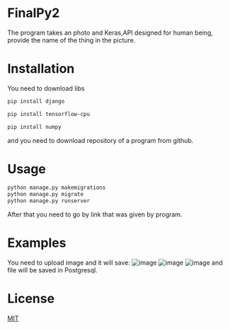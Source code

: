 # FinalPy2
The program takes an photo and Keras,API designed for human being, provide the name of the thing in the picture.
# Installation
You need to download libs
``` bash
pip install django
```
``` bash
pip install tensorflow-cpu
```
``` bash
pip install numpy
```
and you need to download repository of a program from github.
# Usage
``` bash
python manage.py makemigrations
python manage.py migrate   
python manage.py runserver
```
After that you need to go by link that was given by program.
# Examples
You need to upload image and it will save:
![image](https://user-images.githubusercontent.com/77801087/156692747-cd9a3cce-9406-48e8-b849-23d20c7b85a3.png)
![image](https://user-images.githubusercontent.com/77801087/156692793-fad7ba2c-e3a1-4aef-af91-0f7357f278d6.png)
![image](https://user-images.githubusercontent.com/77801087/156692827-ceeb4cf4-af15-48a0-8c5e-bc490e0b397c.png)
and file will be saved in Postgresql.
# License
[MIT](https://choosealicense.com/licenses/mit/)
